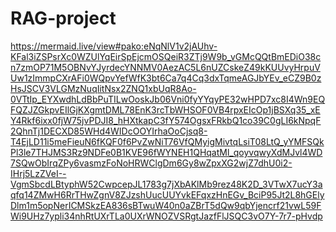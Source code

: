 # RAG-project

https://mermaid.live/view#pako:eNqNlV1v2jAUhv-KFal3iZSPsrXc0WZUlYqEirSpEjcmOSQeiR3ZTj9W9b_vGMcQQtBmEDiO38cn7zmOP71M5OBNvYJyrdecYNNMV0AezAC5L6nUZCskeZ49kKUUvyHrpuVUw1zImmpCXrAFi0WQpvYefWfK3bt6Ca7q4Cq3dxTqmeAGJbYEv_eCZ9B0zHsJSCV3VLGMzNuqIitNsx2ZNQ1xbUqR8Ao-0VTtIp_EYXwdhLdBbPuTILwOoskJb06Vni0fyYYqyPE32wHPD7xc8I4Wn9EQFQZJZGkpvEIlGjKXgmtDML78EnK3rcTbWHSOF0VB4rpxEIcOp1jBSXq35_xEY4Rkf6ixx0fjW75jvPDJI8_hHXtkapC3fY574OgsxFRkbQ1co39C0gLI6kNpqF2QhnTj1DECXD85WHd4WIDcOOYIrhaOoCjsq8-T4EjLD11i5meFieuN6fKQF0f6PvZwNiT76VfQMyigMivtqLsiT08LtQ_yYMFSQkPl3le7THJMS3Rz9NDFe0B1KVE96fWYNEH1QHqatMl_qoyvqwyXdMJvl4WD7SQwObIrqZPy6vasmzFoNoHRWClgDm6Gy8wZpxXG2wjZ7dhU0i2-IHrj5LzZVeI--VgmSbcdLBtyphW52CwpcepJL1783g7jXbAKlMb9rez48K2D_3VTwX7ucY3aqfq14ZMwH6RrTHwZgnV8ZJzshUucUUYvkEFqxzHnEGv_BciP95Jt2L8hGElyDlm1m5opNerICMSkzEA836sBTwuW40n0aZBrT5dQw9qbYjencrf21vwL59FWi9UHz7ypli34nhRtUXrTLa0UXrWNOZVSRgtJazfFlJSQC3vO7Y-7r7-pHvdp
